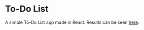 # To-Do List

A simple To-Do List app made in React. Results can be seen [here](http://nikolapivac.github.io/todo-list-app).
